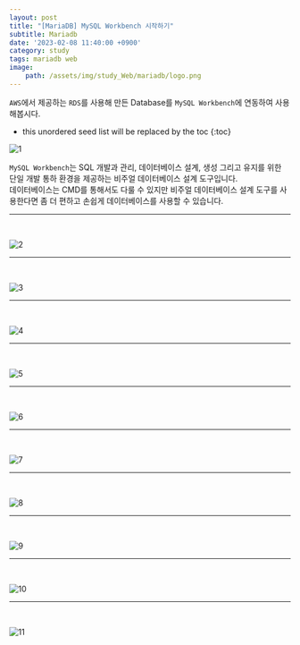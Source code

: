 ```yaml
---
layout: post
title: "[MariaDB] MySQL Workbench 시작하기"
subtitle: Mariadb
date: '2023-02-08 11:40:00 +0900'
category: study
tags: mariadb web
image:
    path: /assets/img/study_Web/mariadb/logo.png
---
```


`AWS`에서 제공하는 `RDS`를 사용해 만든 Database를 `MySQL Workbench`에 연동하여 사용해봅시다.

<!--more-->

* this unordered seed list will be replaced by the toc
{:toc}



![1](/assets/img/study_Web/mariadb/2023-02-08-[MariaDB]_MySQL_Workbench_시작하기/0.PNG)<br>

`MySQL Workbench`는 SQL 개발과 관리, 데이터베이스 설계, 생성 그리고 유지를 위한 단일 개발 통하 환경을 제공하는 비주얼 데이터베이스 설계 도구입니다.<br>
데이터베이스는 CMD를 통해서도 다룰 수 있지만 비주얼 데이터베이스 설계 도구를 사용한다면 좀 더 편하고 손쉽게 데이터베이스를 사용할 수 있습니다.

---
<br>

![2](/assets/img/study_Web/mariadb/2023-02-08-[MariaDB]_MySQL_Workbench_시작하기/1.PNG)<br>

---
<br>

![3](/assets/img/study_Web/mariadb/2023-02-08-[MariaDB]_MySQL_Workbench_시작하기/2.PNG)<br>

---
<br>

![4](/assets/img/study_Web/mariadb/2023-02-08-[MariaDB]_MySQL_Workbench_시작하기/3.PNG)<br>

---
<br>

![5](/assets/img/study_Web/mariadb/2023-02-08-[MariaDB]_MySQL_Workbench_시작하기/4.PNG)<br>

---
<br>

![6](/assets/img/study_Web/mariadb/2023-02-08-[MariaDB]_MySQL_Workbench_시작하기/5.PNG)<br>

---
<br>

![7](/assets/img/study_Web/mariadb/2023-02-08-[MariaDB]_MySQL_Workbench_시작하기/6.PNG)<br>

---
<br>

![8](/assets/img/study_Web/mariadb/2023-02-08-[MariaDB]_MySQL_Workbench_시작하기/7.PNG)<br>

---
<br>

![9](/assets/img/study_Web/mariadb/2023-02-08-[MariaDB]_MySQL_Workbench_시작하기/8.PNG)<br>

---
<br>

![10](/assets/img/study_Web/mariadb/2023-02-08-[MariaDB]_MySQL_Workbench_시작하기/9.PNG)<br>

---
<br>

![11](/assets/img/study_Web/mariadb/2023-02-08-[MariaDB]_MySQL_Workbench_시작하기/10.PNG)<br>